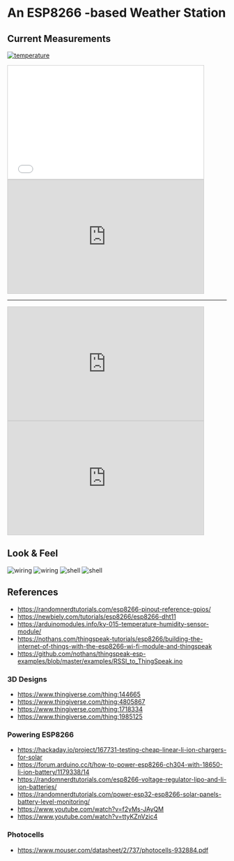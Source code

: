 # An ESP8266 -based Weather Station

## Current Measurements
[![temperature](https://github.com/gitaroktato/espweather/assets/1140629/16b28fa9-9d39-4b1c-974e-daa2fef142b2)]("https://thingspeak.com/channels/2390966/charts/1?bgcolor=%23ffffff&color=%23d62020&dynamic=true&results=60&type=line&update=15)

<iframe width="450" height="260" style="border: 1px solid #cccccc;" src="></iframe>
<iframe width="450" height="260" style="border: 1px solid #cccccc;" src="https://thingspeak.com/channels/2390966/charts/2?bgcolor=%23ffffff&color=%23d62020&dynamic=true&results=60&type=line&update=15"></iframe>
<iframe width="450" height="260" style="border: 1px solid #cccccc;" src="https://thingspeak.com/channels/2390966/charts/3?bgcolor=%23ffffff&color=%23d62020&dynamic=true&results=60&type=line&update=15"></iframe>

---

<iframe width="450" height="260" style="border: 1px solid #cccccc;" src="https://thingspeak.com/channels/2390966/widgets/782462"></iframe>
<iframe width="450" height="260" style="border: 1px solid #cccccc;" src="https://thingspeak.com/channels/2390966/widgets/782465"></iframe>

## Look & Feel
![wiring](img/1704799735216.jpg)
![wiring](img/1704799735232.jpg)
![shell](img/1704799735185.jpg)
![shell](img/1704799735196.jpg)

## References

- https://randomnerdtutorials.com/esp8266-pinout-reference-gpios/
- https://newbiely.com/tutorials/esp8266/esp8266-dht11
- https://arduinomodules.info/ky-015-temperature-humidity-sensor-module/
- https://nothans.com/thingspeak-tutorials/esp8266/building-the-internet-of-things-with-the-esp8266-wi-fi-module-and-thingspeak
- https://github.com/nothans/thingspeak-esp-examples/blob/master/examples/RSSI_to_ThingSpeak.ino

### 3D Designs
- https://www.thingiverse.com/thing:144665
- https://www.thingiverse.com/thing:4805867
- https://www.thingiverse.com/thing:1718334
- https://www.thingiverse.com/thing:1985125

### Powering ESP8266
- https://hackaday.io/project/167731-testing-cheap-linear-li-ion-chargers-for-solar
- https://forum.arduino.cc/t/how-to-power-esp8266-ch304-with-18650-li-ion-battery/1179338/14
- https://randomnerdtutorials.com/esp8266-voltage-regulator-lipo-and-li-ion-batteries/
- https://randomnerdtutorials.com/power-esp32-esp8266-solar-panels-battery-level-monitoring/
- https://www.youtube.com/watch?v=f2yMs-JAyQM
- https://www.youtube.com/watch?v=ttyKZnVzic4

### Photocells
- https://www.mouser.com/datasheet/2/737/photocells-932884.pdf
